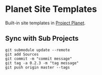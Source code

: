 # Planet Site Templates

Built-in site templates in [Project Planet](https://github.com/Planetable/Planet).

## Sync with Sub Projects

```
git submodule update --remote
git add Sources
git commit -m "commit message"
git tag -a 0.2.3 -m "tag message"
git push origin master --tags
```
